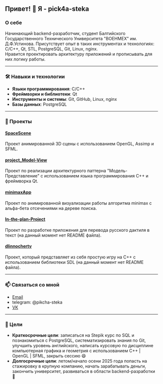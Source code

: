 ## Привет! 👋 Я - pick4a-steka

### О себе ##
Начинающий backend-разработчик, студент Балтийского Государственного Технического Университета "ВОЕНМЕХ" им. Д.Ф.Устинова. Присутствует опыт в таких инструментах и технологиях: C/С++, Qt, STL, PostgreSQL, Git, Linux, nginx.\
Нравится проектировать архитектуру приложений и прописывать для них логику работы.

---
### 🛠️ Навыки и технологии

- **Языки программирования**: C/C++
- **Фреймворки и библиотеки**: Qt
- **Инструменты и системы**: Git, GitHub, Linux, nginx
- **Базы данных**: PostgreSQL

---
### 🌟 Проекты

#### [SpaceScene](https://github.com/pick4a-steka/SpaceScene)
Проект анимированной 3D сцены с использованием OpenGL, Assimp и SFML.

#### [project_Model-View](https://github.com/pick4a-steka/project_Model-View.git)
Проект по реализации архитектурного паттерна "Модель-Представление" с использованием языка программирования C++ и фреймворка Qt.

#### [minimaxApp](https://github.com/pick4a-steka/minimaxApp.git)
Проект по анимированной визуализации работы алгоритма minimax с альфа-бета отсечениями на дереве поиска.

#### [In-the-plan-Project](https://github.com/pick4a-steka/In-the-plan-Project)
Проект по разработке приложения для перевода русского дактиля в текст (на данный момент нет README файла).

#### [dlinnochertv](https://github.com/pick4a-steka/dlinnochertv)
Проект, который представляет из себя простую игру на C++ с использованием библиотеки SDL (на данный момент нет README файла).

---
### 📫 Связаться со мной
- [Email](mailto:KMihal@yandex.ru)
- telegram: @pikcha-steka
- [VK](https://vk.com/k.vark1)

---
### 🚀 Цели
- **Краткосрочные цели**: записаться на Stepik курс по SQL и познакомиться с PostgreSQL, систематизировать знания по Git, улучшить уровень английского, написать курсовую по дисциплине компьютерная графика и геометрия с использованием C++ | OpenGL | SFML, закрыть сессию 😄
- **Долгосрочные цели**: летом/начало осени 2025 года попасть на стажировку в крупную компанию, начать зарабатывать деньги, закончить университет, развиваться в области backend-разработки 🔭

<!--
**pick4a-steka/pick4a-steka** is a ✨ _special_ ✨ repository because its `README.md` (this file) appears on your GitHub profile.

Here are some ideas to get you started:

- 🔭 I’m currently working on ...
- 🌱 I’m currently learning ...
- 👯 I’m looking to collaborate on ...
- 🤔 I’m looking for help with ...
- 💬 Ask me about ...
- 📫 How to reach me: ...
- 😄 Pronouns: ...
- ⚡ Fun fact: ...
-->
